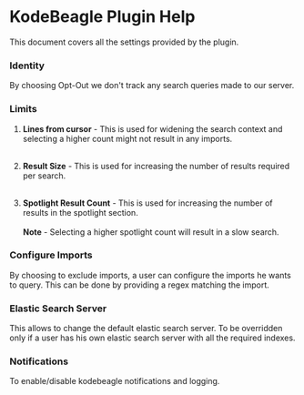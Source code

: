 # KodeBeagle Plugin Help 
This document covers all the settings provided by the plugin.

### Identity
By choosing Opt-Out we don't track any search queries made to our server.

### Limits

1. **Lines from cursor** - This is used for widening the search context and selecting a higher count might not result in any imports.<br><br>

2. **Result Size** - This is used for increasing the number of results required per search.<br><br>

3. **Spotlight Result Count** - This is used for increasing the number of results in the spotlight section.<br><br>
**Note** - Selecting a higher spotlight count will result in a slow search.

### Configure Imports

By choosing to exclude imports, a user can configure the imports he wants to query. This can be done by providing a regex matching the import.

### Elastic Search Server

This allows to change the default elastic search server. To be overridden only if a user has his own elastic search server with all the required indexes.

### Notifications

To enable/disable kodebeagle notifications and logging.